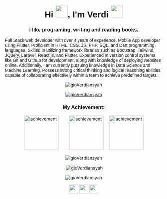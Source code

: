 <h1 align="center" style="font-family: helvetica; font-weight:900;">Hi <img src="https://media.giphy.com/media/hvRJCLFzcasrR4ia7z/giphy.gif" width="38" />, I'm Verdi <img src="https://emojis.slackmojis.com/emojis/images/1643514389/3643/cool-doge.gif?1643514389" width="38" /></h1>
<h3 align="center" style="font-family: helvetica;">I like programing, writing and reading books.</h3>
<p style="font-family:'Gill Sans', 'Gill Sans MT', Calibri, 'Trebuchet MS', sans-serif;">
    Full Stack web developer with over 4 years of experience, Mobile App developer using Flutter. Proficient in HTML, CSS, JS, PHP, SQL, and Dart programming languages. Skilled in utilizing framework libraries such as Bootstrap, Tailwind, JQuery, Laravel, React.js, and Flutter. Experienced in version control systems like Git and Github for development, along with knowledge of deploying websites online. Additionally, I am currently pursuing knowledge in Data Science and Machine Learning. Possess strong critical thinking and logical reasoning abilities, capable of collaborating effectively within a team to achieve predefined targets.
</p>
<p align="center"> <img src="https://komarev.com/ghpvc/?username=gioVerdiansyah&label=Profile%20views&color=FF79C6&style=flat" alt="gioVerdiansyah" /> </p>

<p align="center">
    <a href="https://github.com/ryo-ma/github-profile-trophy"><img src="https://github-profile-trophy.vercel.app/?username=gioVerdiansyah&theme=dracula" alt="gioVerdiansyah" /></a>
</p>

<h3 align="center" style="font-family: helvetica;">My Achievement:</h3>
<p align="center">
    <a href="https://github.com/gioVerdiansyah?tab=achievements&achievement=pull-shark"><img src="https://github.githubassets.com/images/modules/profile/achievements/pull-shark-default.png" alt="achievement" style="width:110px;margin-right: 15px;"></a>
    <a href="https://github.com/gioVerdiansyah?tab=achievements&achievement=yolo"><img src="https://github.githubassets.com/images/modules/profile/achievements/yolo-default.png" alt="achievement" style="width:110px;margin-left:15px;"></a>
    <a href="https://github.com/gioVerdiansyah?tab=achievements&achievement=quickdraw"><img src="https://github.githubassets.com/images/modules/profile/achievements/quickdraw-default.png" alt="achievement" style="width:110px;margin-left:15px;"></a>
</p>

<p align="center" align="center"><img src="https://github-readme-stats.vercel.app/api/top-langs?username=gioVerdiansyah&show_icons=true&theme=dracula&locale=en&layout=compact" alt="gioVerdiansyah" /></p>

<p align="center">&nbsp;<img align="center" src="https://github-readme-stats.vercel.app/api?username=gioVerdiansyah&show_icons=true&theme=dracula&locale=en" alt="gioVerdiansyah" /></p>

<p align="center"><img src="https://github-readme-streak-stats.herokuapp.com/?user=gioVerdiansyah&theme=github-dark-blue" alt="gioVerdiansyah" /></p>
<p align="center">
    <a href="http://www.linkedin.com/in/sofyan-gio-verdiansyah"><img src="https://emojis.slackmojis.com/emojis/images/1643514111/711/linkedin.png?1643514111" width="28" /></a>
    <a href="https://t.me/gioVerdiansyah"><img src="https://emojis.slackmojis.com/emojis/images/1643514489/4724/telegram.png?1643514489" width="28" /></a>
    <a href="https://www.instagram.com/_verdiansyah"><img src="https://emojis.slackmojis.com/emojis/images/1643514104/632/instagram.png?1643514104" width="28" /></a>
</p>
</body>
